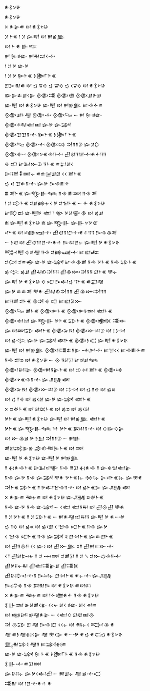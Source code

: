 <div class='block'>
<div class='line'>𒀭𒃽𒆳𒄩</div>
<div class='line'>𒀭𒃽𒆳𒄩</div>
<div class='line'>𒉽 𒀭𒉌𒌑 𒊭 𒀭𒃽𒆳𒄩</div>
<div class='line'>𒋡 𒈨𒌍 𒁹 𒋡 𒇽𒋃 𒊭 𒂍𒂊𒆥</div>
<div class='line'>𒊭 𒈨 𒀭 𒃲𒌈</div>
<div class='line'>𒂍 𒌉𒈗 𒂍𒊑𒁺𒌋𒋾</div>
<div class='line'>𒁹 𒋡 𒃻 𒇽𒃻</div>
<div class='line'>𒁹 𒋡 𒃻 𒌉𒈨𒌍 𒊩𒋦𒇲𒈨𒌍</div>
<div class='line'>𒇻𒆕𒊑𒌑 𒊭 𒌓 𒐊𒄰 𒌓 𒐌𒄰 𒌓 𒌋𒐊𒄰 𒊭 𒀭𒃽𒆳𒄩</div>
<div class='line'>𒅔𒉌𒉺𒋗𒌋𒉌 𒍜𒃮 𒍜𒍠 𒍜𒋗𒉿𒂊</div>
<div class='line'>𒇽𒋃 𒊭 𒀭𒃽𒆳𒄩 𒇽𒋃 𒊭 𒂍𒂊𒆥 𒄿𒈾𒅆𒌑</div>
<div class='line'>𒍜𒋗𒈨𒆷 𒍜𒋾 𒍜𒌫 𒀸 𒂍 𒌉𒈗</div>
<div class='line'>𒍜𒅈𒅗𒀜 𒇽𒃻 𒇽𒋇</div>
<div class='line'>𒍜𒋛𒋛𒀀𒋾 𒌉𒈨𒌍 𒊩𒋦𒇲𒈨𒌍</div>
<div class='line'>𒍜𒌫 𒍜𒋾 𒍜𒄘 𒋫𒀀𒀀𒊒 𒇽𒋡𒁷</div>
<div class='line'>𒍜𒄯𒍗 𒍜𒆳𒌍𒈾𒀀𒋾 𒌷𒋼𒀀𒁹𒆪𒋾𒀭𒈦𒀀𒀀</div>
<div class='line'>𒄰 𒍏 𒄿𒆏𒁍𒊒 𒀀𒈨𒌍 𒌑𒂷𒇻𒌋</div>
<div class='line'>𒄿𒍝𒍪 𒀮𒌅𒉡 𒌑𒉺𒅁𒋗𒇻 𒌋𒌋 𒋢𒈨𒌍</div>
<div class='line'>𒌓 𒁀 𒋛𒉺𒀀𒋾 𒇽𒃻 𒄿𒈾𒀾𒅆</div>
<div class='line'>𒐋 𒋢𒈨𒌍 𒇽𒈜𒃲𒈝 𒀀𒈾 𒀾𒇷 𒀀𒈾 𒍪</div>
<div class='line'>𒁹 𒋡 𒃾𒈨𒌍 𒄑𒋗𒂵𒉡𒌋 𒃻 𒄑𒈠𒈨𒌍 𒀸 𒅆 𒀭𒃽𒆳𒄩</div>
<div class='line'>𒄿𒃼𒆗 𒇽𒋃𒃻 𒅥 𒁹 𒀲 𒃻𒆪𒊌𒆠 𒊭 𒌗𒋗</div>
<div class='line'>𒑔 𒇽𒋃 𒀭𒃽𒆳𒄩 𒑔 𒇽𒈜𒃲 𒇽𒃲𒆳𒃻𒊏</div>
<div class='line'>𒄑𒈨𒌍 𒊭 𒄑𒂵𒍢𒋾 𒌷𒋼𒀀𒁹𒆪𒋾𒀭𒈦𒀀𒀀 𒄿𒈾𒆠𒋢</div>
<div class='line'>𒀸 𒊩𒇬 𒊭 𒌷𒋼𒀀𒁹𒆪𒋾𒀭𒈦 𒄿𒊕𒆪𒉡 𒇽𒋃 𒃻 𒀭𒃽𒆳𒄩</div>
<div class='line'>𒅋𒋃 𒌒𒁀𒆷 𒀀𒈾 𒄑𒂵𒍢𒋾 𒄿𒊬𒊐</div>
<div class='line'>𒄑𒉏 𒄑𒌑𒄈 𒇽𒃻 𒇽𒋇 𒄿𒈾𒆠𒋢 𒀀𒈾 𒃻𒈨𒌍 𒀀𒈾 𒁉𒈨𒌍</div>
<div class='line'>𒌗𒋞 𒌗𒋗 𒌷𒄷𒁓𒋫𒀀𒀀 𒌷𒆠𒈲𒋫𒀀𒀀 𒇻𒈨𒌍 𒋧𒉡</div>
<div class='line'>𒇽𒋃 𒃻 𒀭𒃽𒆳𒄩 𒄰 𒍏 𒄿𒅗𒌓 𒀀𒈨𒌍 𒌑𒂷𒆷</div>
<div class='line'>𒇽𒃻 𒉺𒉺𒋢 𒋧𒀭 𒌷𒄷𒁓𒋫𒀀𒀀 𒌷𒆠𒈲𒋫𒀀𒀀</div>
<div class='line'>𒄿𒍝𒍪 𒄑𒈨𒌍 𒆠𒋫 𒄰 𒍏 𒄿𒊬𒊒𒁍</div>
<div class='line'>𒍜𒌫 𒋢𒈨𒌍 𒍜𒊓𒈨𒌍 𒍜𒊓𒊩𒇷 𒅥𒈨𒌍</div>
<div class='line'>𒍜𒊕𒁺 𒇽𒈜𒃲 𒃻𒈨𒌍 𒁉𒈨𒌍 𒍜𒆟𒍮 𒃮𒁍</div>
<div class='line'>𒇽𒊭𒇷𒁉 𒅥𒈨𒌍 𒍜𒅕𒊑 𒍜𒁍𒄥𒊒 𒊭 𒄞𒀴</div>
<div class='line'>𒊭 𒌗𒋞 𒇽𒃻 𒇽𒋇 𒅥𒈨𒌍 𒍜𒊩𒄣 𒇽𒋃 𒀭𒃽𒆳𒄩</div>
<div class='line'>𒇽𒋃 𒊭 𒂍𒂊𒆥 𒍜𒀀𒃮𒉺𒀀𒉌 𒁄𒂅𒋾 𒄿𒋛𒌋𒌋 𒄿𒈾𒀾𒅆𒌑</div>
<div class='line'>𒀀𒈾 𒄥𒊺 𒊭 𒀭𒃽𒆳𒄩 𒀸 𒊮 𒀀𒆪𒋛 𒄿𒁀𒋗𒈝</div>
<div class='line'>𒍜𒁹𒄩𒀀𒉌 𒍜𒂍𒀀𒉌𒈨𒌍 𒊭 𒄞𒀴 𒋢𒈨𒌍 𒍜𒆲</div>
<div class='line'>𒍜𒆳𒌍𒈾𒀀𒋾 𒇽𒂗𒉆 𒅥</div>
<div class='line'>𒍜𒅕𒊑 𒍜𒁍𒄥𒊒 𒊭 𒄞𒀴 𒊭 𒌓 𒈫𒄰 𒊭 𒌗𒊺</div>
<div class='line'>𒊭 𒌓 𒈫𒄰 𒊭 𒌗𒌋𒌆 𒇽𒃻 𒇽𒋇 𒅥𒈨𒌍</div>
<div class='line'>𒉽 𒊺𒉻𒈨𒌍 𒊭 𒇻𒀬𒈨𒌍 𒊭 𒌗𒊺 𒊭 𒌗𒌋𒌆</div>
<div class='line'>𒃻𒈨𒌍 𒇽𒋃 𒀭𒃽𒆳𒄩 𒇽𒋃 𒊭 𒂍𒂊𒆥 𒅥𒈨𒌍</div>
<div class='line'>𒃻𒈨𒌍 𒇽𒈜𒃲𒈝 𒁹𒑏 𒃻𒈨𒌍 𒀉𒄥𒀀𒋾 𒊭 𒄭𒅔𒄭𒉌</div>
<div class='line'>𒊭 𒁍𒁲𒂊 𒃻 𒊩𒌨 𒋫𒀀𒀀𒊒 𒀸 𒂍𒃲</div>
<div class='line'>𒋢𒇻𒃶𒉌𒂊 𒂁𒁓𒍣𒌉𒈨𒌍 𒊭 𒇷</div>
<div class='line'>𒇽𒋃 𒃻 𒀭𒃽𒆳𒄩 𒇽𒋃 𒃻 𒂍𒂊𒆥</div>
<div class='line'>𒈫 𒈬𒀭𒈾𒈨𒌍 𒄿𒆏𒁀𒊍 𒀀𒈾 𒐈𒋛 𒈬𒀭𒈾 𒈫 𒇽𒄯𒈠𒅗𒉌</div>
<div class='line'>𒀀𒈾 𒇽𒃻 𒀀𒈾 𒇽𒋇 𒋧𒀭 𒃻𒈨𒌍𒋙𒉡 𒁵𒋙𒉡 𒉌𒄑𒈨𒌍𒋙𒉡 𒇽𒋧𒀭</div>
<div class='line'>𒋭𒈨𒌍 𒁉𒈨𒌍 𒈫 𒃻𒅗𒈠𒈾𒀀𒋾 𒊭 𒌗𒈨𒌍𒉌 𒇽𒂗𒉆 𒅥</div>
<div class='line'>𒉽 𒀭𒉌𒌑 𒄀𒉡𒌑 𒊭 𒀭𒃽𒆳𒄩 𒇽𒂗𒉆 𒊺𒉻𒈨𒌍</div>
<div class='line'>𒀀𒈾 𒇽𒃻 𒀀𒈾 𒇽𒋇 𒀸 𒌋𒅗 𒅗𒀀𒊑 𒊭 𒌷𒊮𒌷 𒋧𒀭</div>
<div class='line'>𒈫 𒋡 𒃻𒈨𒌍 𒈫 𒋡 𒁉𒈨𒌍 𒀸 𒂍𒀭𒆷𒀊𒊑𒀀 𒇽𒋃 𒃻 𒀭𒀸𒋩</div>
<div class='line'>𒌓 𒈫𒄰 𒊭 𒌗𒊺 𒊭 𒌗𒌋𒌆 𒌋 𒈠𒈾 𒍏𒈨𒌍 𒀀𒈾 𒇽𒃻</div>
<div class='line'>𒌋 𒈠𒈾 𒍏𒈨𒌍 𒀀𒈾 𒇽𒋇 𒐏 𒇻𒀴𒈨𒌍 𒇽𒉺𒇻𒈨𒌍</div>
<div class='line'>𒊭 𒌷𒀀𒁲𒀀 𒌋𒌋 𒇽𒑱 𒊭 𒌷𒁍𒆥 𒐏𒈫 𒌷𒂍𒋰𒁍𒋾</div>
<div class='line'>𒌋𒈫 𒌷𒇻𒄖𒉡 𒈫 𒋡 𒆰𒇷 𒄑𒋢𒋛 𒈫 𒋡 𒑳 𒄑𒁍𒌓𒈾𒀀𒋾</div>
<div class='line'>𒌷𒃻𒍝𒉡𒊑 𒌷𒅗𒃮𒉌𒋗 𒌷𒃮𒍮</div>
<div class='line'>𒌷𒄩𒄠𒁀𒋾𒀀 𒄿𒁺𒉡 𒇻𒀴𒈨𒌍 𒀭𒉡𒋾 𒇽𒂗𒉆</div>
<div class='line'>𒄿𒈤𒄯 𒀀𒈾 𒁕𒊑𒄿 𒊭 𒀭𒃽𒆳𒄩 𒌑𒊭𒆗</div>
<div class='line'>𒉽 𒀭𒉌𒌑 𒄀𒉡𒌑 𒊭 𒁹𒅆𒁾𒀭𒈦 𒀀𒈾 𒀭𒃽𒆳𒄩</div>
<div class='line'>𒃽 𒃲𒌅 𒅕𒆪𒋢𒌋𒉌 𒌋𒌋𒉡 𒇻𒌋 𒈗 𒇻𒌋 𒉣𒌑</div>
<div class='line'>𒊭 𒂕𒅀 𒂊𒆷𒀭𒉌 𒀸 𒌋𒅗𒄭 𒇻𒊏𒀜𒁲</div>
<div class='line'>𒋫 𒊮𒁉 𒇻 𒆷 𒄿𒈾𒊬 𒌋𒌋𒉡 𒊭 𒄀𒉡𒌋 𒅋𒆠 𒀭</div>
<div class='line'>𒆷 𒌑𒊩𒆷𒈬𒌋𒉌 𒆷 𒋧𒌋𒉌 𒀭𒀸𒋩 𒀭𒌓 𒀭𒀫𒌓 𒀭𒃽𒆳𒄩</div>
<div class='line'>𒅅𒊑𒁉𒋙 𒆷𒀀 𒄿𒋆𒈬𒌑</div>
<div class='line'>𒇽𒃻 𒇽𒋇 𒌉𒈨𒌍 𒊩𒋦𒇲𒈨𒌍 𒀀𒈾 𒀭𒃽𒆳𒄩</div>
<div class='line'>𒃽 𒃲𒋾 𒌑𒋛𒇷</div>
<div class='line'>𒇽𒄩𒍝𒉡 𒇽𒃻𒌋𒅗𒌷 𒀸 𒆍𒋗𒉡 𒆷 𒂊𒋾𒄣</div>
<div class='line'>𒃮𒊑 𒊭 𒁹𒆪𒋾𒀭𒈦 𒀭</div>
</div>